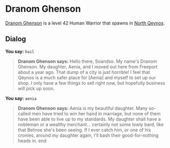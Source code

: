 # Dranom Ghenson



[Dranom Ghenson](/npc/2095) is a level 42 Human Warrior that spawns in [North Qeynos](/zone/2).



## Dialog

**You say:** `hail`



>**Dranom Ghenson says:** Hello there, Soandso. My name's Dranom Ghenson. My daughter, Aenia, and I moved out here from Freeport about a year ago. That dump of a city is just horrible! I feel that Qeynos is a much safer place for [Aenia] and myself to set up our shop. I only have a few things to sell right now, but hopefully business will pick up soon.

**You say:** `aenia`



>**Dranom Ghenson says:** Aenia is my beautiful daughter.  Many so-called men have tried to win her hand in marriage, but none of them have been able to live up to my standards.  My daughter shall have a nobleman or a wealthy merchant... certainly not some lowly bard, like that Behroe she's been seeing.  If I ever catch him, or one of his cronies, around my daughter again, I'll bash their good-for-nothing heads in.
end
